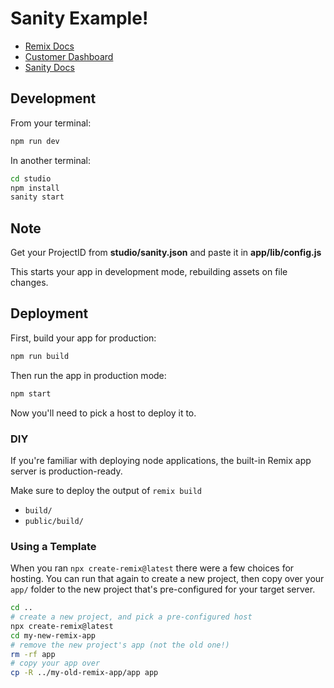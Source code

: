 # Sanity Example!

- [Remix Docs](https://docs.remix.run)
- [Customer Dashboard](https://remix.run/dashboard)
- [Sanity Docs](https://www.sanity.io/docs/overview-introduction)

## Development

From your terminal:

```sh
npm run dev
```
In another terminal:
```sh
cd studio
npm install
sanity start
```

## Note

Get your ProjectID from **studio/sanity.json** and paste it in **app/lib/config.js**


This starts your app in development mode, rebuilding assets on file changes.

## Deployment

First, build your app for production:

```sh
npm run build
```

Then run the app in production mode:

```sh
npm start
```

Now you'll need to pick a host to deploy it to.

### DIY

If you're familiar with deploying node applications, the built-in Remix app server is production-ready.

Make sure to deploy the output of `remix build`

- `build/`
- `public/build/`

### Using a Template

When you ran `npx create-remix@latest` there were a few choices for hosting. You can run that again to create a new project, then copy over your `app/` folder to the new project that's pre-configured for your target server.

```sh
cd ..
# create a new project, and pick a pre-configured host
npx create-remix@latest
cd my-new-remix-app
# remove the new project's app (not the old one!)
rm -rf app
# copy your app over
cp -R ../my-old-remix-app/app app
```
